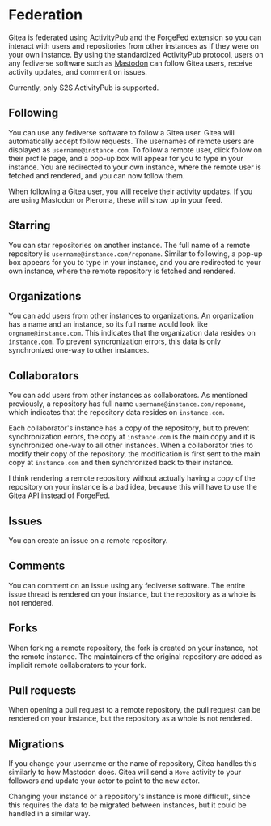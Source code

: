 # Federation

Gitea is federated using [ActivityPub](https://www.w3.org/TR/activitypub/) and the [ForgeFed extension](https://forgefed.org/) so you can interact with users and repositories from other instances as if they were on your own instance. By using the standardized ActivityPub protocol, users on any fediverse software such as [Mastodon](https://joinmastodon.org/) can follow Gitea users, receive activity updates, and comment on issues.

Currently, only S2S ActivityPub is supported.

## Following

You can use any fediverse software to follow a Gitea user. Gitea will automatically accept follow requests. The usernames of remote users are displayed as `username@instance.com`. To follow a remote user, click follow on their profile page, and a pop-up box will appear for you to type in your instance. You are redirected to your own instance, where the remote user is fetched and rendered, and you can now follow them.

When following a Gitea user, you will receive their activity updates. If you are using Mastodon or Pleroma, these will show up in your feed.

## Starring

You can star repositories on another instance. The full name of a remote repository is `username@instance.com/reponame`. Similar to following, a pop-up box appears for you to type in your instance, and you are redirected to your own instance, where the remote repository is fetched and rendered.

## Organizations

You can add users from other instances to organizations. An organization has a name and an instance, so its full name would look like `orgname@instance.com`. This indicates that the organization data resides on `instance.com`. To prevent syncronization errors, this data is only synchronized one-way to other instances.

## Collaborators

You can add users from other instances as collaborators. As mentioned previously, a repository has full name `username@instance.com/reponame`, which indicates that the repository data resides on `instance.com`.

Each collaborator's instance has a copy of the repository, but to prevent synchronization errors, the copy at `instance.com` is the main copy and it is synchronized one-way to all other instances. When a collaborator tries to modify their copy of the repository, the modification is first sent to the main copy at `instance.com` and then synchronized back to their instance.

I think rendering a remote repository without actually having a copy of the repository on your instance is a bad idea, because this will have to use the Gitea API instead of ForgeFed.

## Issues

You can create an issue on a remote repository.

## Comments

You can comment on an issue using any fediverse software. The entire issue thread is rendered on your instance, but the repository as a whole is not rendered.

## Forks

When forking a remote repository, the fork is created on your instance, not the remote instance. The maintainers of the original repository are added as implicit remote collaborators to your fork.

## Pull requests

When opening a pull request to a remote repository, the pull request can be rendered on your instance, but the repository as a whole is not rendered.

## Migrations

If you change your username or the name of repository, Gitea handles this similarly to how Mastodon does. Gitea will send a `Move` activity to your followers and update your actor to point to the new actor.

Changing your instance or a repository's instance is more difficult, since this requires the data to be migrated between instances, but it could be handled in a similar way.
